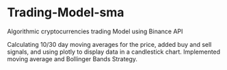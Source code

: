 # Trading-Model-sma
Algorithmic cryptocurrencies trading Model using Binance API


Calculating 10/30 day moving averages for the price, added buy and sell signals, and using plotly to display data in a candlestick chart. Implemented moving average and Bollinger Bands Strategy.

